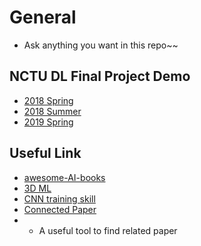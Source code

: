 # General
- Ask anything you want in this repo~~
## NCTU DL Final Project Demo
- [2018 Spring](https://www.youtube.com/watch?v=QgoxtGi-trU&list=PLZAKTu7XAqHWY1J522ldYk29DjzdGA8jh)
- [2018 Summer](https://www.youtube.com/watch?v=KWlPmsjlsNc&list=PLZAKTu7XAqHV_E0F69GF-5KcETLsdr9ZG) 
- [2019 Spring](https://www.youtube.com/watch?v=O0ijvhG1Xoo&list=PLZAKTu7XAqHUukdYlwdWbZ0yj-q9TAWPA)

## Useful Link
- [awesome-AI-books](https://github.com/zslucky/awesome-AI-books)
- [3D ML](https://www.ctolib.com/timzhang642-3D-Machine-Learning.html)
- [CNN training skill](https://github.com/davidcpage/cifar10-fast/blob/master/bag_of_tricks.ipynb)
- [Connected Paper](https://www.connectedpapers.com/)
- - A useful tool to find related paper
